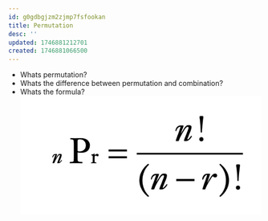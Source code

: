 ```yaml
---
id: g0gdbgjzm2zjmp7fsfookan
title: Permutation
desc: ''
updated: 1746881212701
created: 1746881066500
---
```



- Whats permutation?
- Whats the difference between permutation and combination?
- Whats the formula? ![alt text](image-47.png)